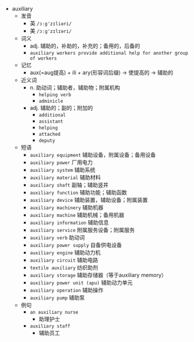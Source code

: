 - auxiliary
  - 发音
    - 英 `/ɔːg'zɪliəri/`
    - 美 `/ɔːɡ'zɪlɪəri/`
  - 词义
    - adj. 辅助的，补助的，补充的；备用的，后备的
    - `auxiliary workers provide additional help for another group of workers`
  - 记忆
    - aux(=aug提高) + ili + ary(形容词后缀) → 使提高的 → 辅助的
  - 近义词
    - n. 助动词；辅助者，辅助物；附属机构
      - `helping verb`
      - `adminicle`
    - adj. 辅助的；副的；附加的
      - `additional`
      - `assistant`
      - `helping`
      - `attached`
      - `deputy`
  - 短语
    - `auxiliary equipment` 辅助设备，附属设备；备用设备 
    - `auxiliary power` 厂用电力 
    - `auxiliary system` 辅助系统 
    - `auxiliary material` 辅助材料 
    - `auxiliary shaft` 副轴；辅助竖井 
    - `auxiliary function` 辅助功能；辅助函数 
    - `auxiliary device` 辅助装置，辅助设备；附属装置 
    - `auxiliary machinery` 辅助机器 
    - `auxiliary machine` 辅助机械；备用机器 
    - `auxiliary information` 辅助信息 
    - `auxiliary service` 附属服务设备；附属服务 
    - `auxiliary verb` 助动词 
    - `auxiliary power supply` 自备供电设备 
    - `auxiliary engine` 辅助动力机 
    - `auxiliary circuit` 辅助电路 
    - `textile auxiliary` 纺织助剂 
    - `auxiliary storage` 辅助存储器（等于auxiliary memory） 
    - `auxiliary power unit (apu)` 辅助动力单元 
    - `auxiliary operation` 辅助操作 
    - `auxiliary pump` 辅助泵 
  - 例句
    - `an auxiliary nurse`
      - 助理护士
    - `auxiliary staff`
      - 辅助员工

